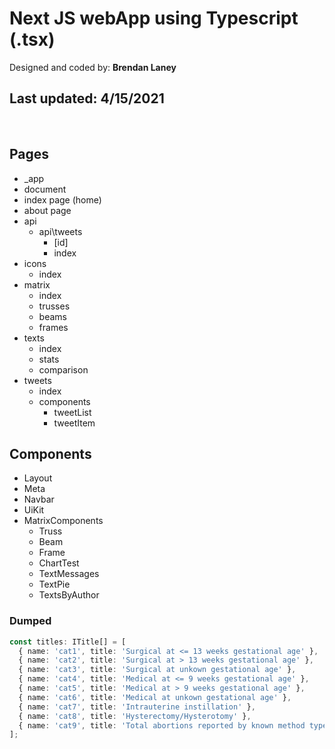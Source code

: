 # Next JS webApp using Typescript (.tsx)

Designed and coded by: **Brendan Laney**
</br>

## Last updated: 4/15/2021

</br>

## Pages

* _app
* document
* index page (home)
* about page
* api
  * api\tweets
    * [id]
    * index
* icons
  * index
* matrix
  * index
  * trusses
  * beams
  * frames
* texts
  * index
  * stats
  * comparison
* tweets
  * index
  * components
    * tweetList
    * tweetItem

## Components

* Layout
* Meta
* Navbar
* UiKit
* MatrixComponents
  * Truss
  * Beam
  * Frame
  * ChartTest
  * TextMessages
  * TextPie
  * TextsByAuthor

### Dumped

```typescript
const titles: ITitle[] = [
  { name: 'cat1', title: 'Surgical at <= 13 weeks gestational age' },
  { name: 'cat2', title: 'Surgical at > 13 weeks gestational age' },
  { name: 'cat3', title: 'Surgical at unkown gestational age' },
  { name: 'cat4', title: 'Medical at <= 9 weeks gestational age' },
  { name: 'cat5', title: 'Medical at > 9 weeks gestational age' },
  { name: 'cat6', title: 'Medical at unkown gestational age' },
  { name: 'cat7', title: 'Intrauterine instillation' },
  { name: 'cat8', title: 'Hysterectomy/Hysterotomy' },
  { name: 'cat9', title: 'Total abortions reported by known method type' }
];
```
